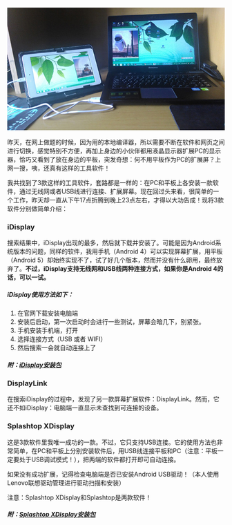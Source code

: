 ![img](../Resources/images/tool/expandScreen.jpg)

昨天，在网上做题的时候，因为用的本地编译器，所以需要不断在软件和网页之间进行切换，感觉特别不方便，再加上身边的小伙伴都用液晶显示器扩展PC的显示器，恰巧又看到了放在身边的平板，突发奇想：何不用平板作为PC的扩展屏？上网一搜，咦，还真有这样的工具软件！

我共找到了3款这样的工具软件，套路都是一样的：在PC和平板上各安装一款软件，通过无线网或者USB线进行连接、扩展屏幕。现在回过头来看，很简单的一个工作，昨天却一直从下午17点折腾到晚上23点左右，才得以大功告成！现将3款软件分别做简单介绍：

### iDisplay

搜索结果中，iDisplay出现的最多，然后就下载并安装了。可能是因为Android系统版本的问题，同样的软件，我用手机（Android 4）可以实现屏幕扩展，用平板（Android 5）却始终实现不了，试了好几个版本，然而并没有什么卵用，最终放弃了。**不过，iDisplay支持无线网和USB线两种连接方式，如果你是Android 4的话，可以一试。**

##### iDisplay使用方法如下：

1. 在官网下载安装电脑端
2. 安装后启动，第一次启动时会进行一些测试，屏幕会暗几下，别紧张。
3. 手机安装手机端，打开
4. 选择连接方式（USB 或者 WIFI）
5. 然后搜索一会就自动连接上了

##### 附：[iDisplay安装包](https://github.com/RamblerW/download/raw/master/iDisplay.zip)

### DisplayLink

在搜索iDisplay的过程中，发现了另一款屏幕扩展软件：DisplayLink。然而，它还不如iDisplay：电脑端一直显示未查找到可连接的设备。

### Splashtop XDisplay

这是3款软件里我唯一成功的一款。不过，它只支持USB连接。它的使用方法也非常简单，在PC和平板上分别安装软件后，用USB线连接平板和PC（注意：平板一定要处于USB调试模式！），把两端的软件都打开即可自动连接。

如果没有成功扩展，记得检查电脑端是否已安装Android USB驱动！（本人使用Lenovo联想驱动管理进行驱动扫描和安装）

注意：Splashtop XDisplay和Splashtop是两款软件！

##### 附：[Splashtop XDisplay安装包](https://github.com/RamblerW/download/raw/master/SplashtopXDisplay.zip)